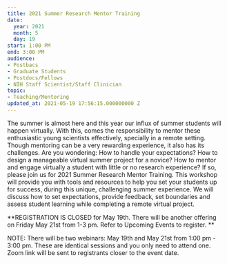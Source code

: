```yaml
---
title: 2021 Summer Research Mentor Training
date:
  year: 2021
  month: 5
  day: 19
start: 1:00 PM
end: 3:00 PM
audience:
- Postbacs
- Graduate Students
- Postdocs/Fellows
- NIH Staff Scientist/Staff Clinician
topic:
- Teaching/Mentoring
updated_at: 2021-05-19 17:56:15.000000000 Z
---
```

The summer is almost here and this year our influx of summer students
will happen virtually. With this, comes the responsibility to mentor
these enthusiastic young scientists effectively, specially in a remote
setting. Though mentoring can be a very rewarding experience, it also
has its challenges. Are you wondering: How to handle your expectations?
How to design a manageable virtual summer project for a novice? How to
mentor and engage virtually a student with little or no research
experience? If so, please join us for 2021 Summer Research Mentor
Training. This workshop will provide you with tools and resources to
help you set your students up for success, during this unique,
challenging summer experience. We will discuss how to set expectations,
provide feedback, set boundaries and assess student learning while
completing a remote virtual project.

**REGISTRATION IS CLOSED for May 19th. There will be another offering on
Friday May 21st from 1-3 pm. Refer to Upcoming Events to register. **

NOTE: There will be two webinars: May 19th and May 21st from 1:00 pm -
3:00 pm. These are identical sessions and you only need to attend one.
Zoom link will be sent to registrants closer to the event date.
